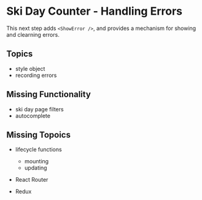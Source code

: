 Ski Day Counter - Handling Errors
=================
This next step adds `<ShowError />`, and provides a mechanism for showing and clearning errors.

Topics
-------

* style object
* recording errors


Missing Functionality
------------------

* ski day page filters
* autocomplete


Missing Topoics
------------

* lifecycle functions
    * mounting
    * updating
    
* React Router

* Redux